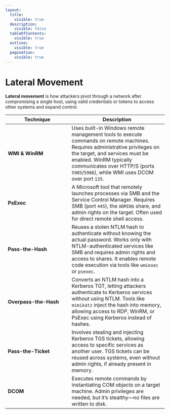 ```yaml
---
layout:
  title:
    visible: true
  description:
    visible: false
  tableOfContents:
    visible: true
  outline:
    visible: true
  pagination:
    visible: true
---
```


# Lateral Movement

**Lateral movement** is how attackers pivot through a network after compromising a single host, using valid credentials or tokens to access other systems and expand control.

<table><thead><tr><th width="186">Technique</th><th>Description</th></tr></thead><tbody><tr><td><strong>WMI &#x26; WinRM</strong></td><td>Uses built-in Windows remote management tools to execute commands on remote machines. Requires administrative privileges on the target, and services must be enabled. WinRM typically communicates over HTTP/S (ports <code>5985</code>/<code>5986</code>), while WMI uses DCOM over port <code>135</code>.</td></tr><tr><td><strong>PsExec</strong></td><td>A Microsoft tool that remotely launches processes via SMB and the Service Control Manager. Requires SMB (port <code>445</code>), the <code>ADMIN$</code> share, and admin rights on the target. Often used for direct remote shell access.</td></tr><tr><td><strong>Pass-the-Hash</strong></td><td>Reuses a stolen NTLM hash to authenticate without knowing the actual password. Works only with NTLM-authenticated services like SMB and requires admin rights and access to shares. It enables remote code execution via tools like <code>wmiexec</code> or <code>psexec</code>.</td></tr><tr><td><strong>Overpass-the-Hash</strong></td><td>Converts an NTLM hash into a Kerberos TGT, letting attackers authenticate to Kerberos services without using NTLM. Tools like <code>mimikatz</code> inject the hash into memory, allowing access to RDP, WinRM, or PsExec using Kerberos instead of hashes.</td></tr><tr><td><strong>Pass-the-Ticket</strong></td><td>Involves stealing and injecting Kerberos TGS tickets, allowing access to specific services as another user. TGS tickets can be reused across systems, even without admin rights, if already present in memory.</td></tr><tr><td><strong>DCOM</strong></td><td>Executes remote commands by instantiating COM objects on a target machine. Admin privileges are needed, but it’s stealthy—no files are written to disk.</td></tr></tbody></table>
